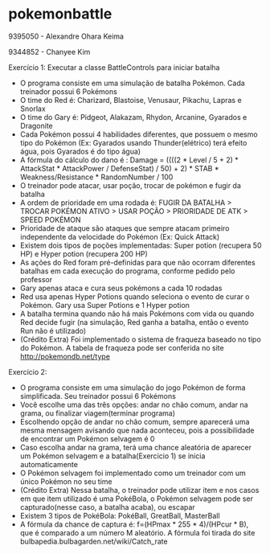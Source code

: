 # pokemonbattle

9395050 - Alexandre Ohara Keima

9344852 - Chanyee Kim

Exercício 1:
Executar a classe BattleControls para iniciar batalha
- O programa consiste em uma simulação de batalha Pokémon. Cada treinador possui 6 Pokémons
- O time do Red é: Charizard, Blastoise, Venusaur, Pikachu, Lapras e Snorlax
- O time do Gary é: Pidgeot, Alakazam, Rhydon, Arcanine, Gyarados e Dragonite
- Cada Pokémon possui 4 habilidades diferentes, que possuem o mesmo tipo do Pokémon (Ex: Gyarados usando Thunder(elétrico) terá efeito água, pois Gyarados é do tipo água)
- A fórmula do cálculo do dano é : Damage = ((((2 * Level / 5 + 2) * AttackStat * AttackPower / DefenseStat) / 50) + 2) * STAB * Weakness/Resistance * RandomNumber / 100
- O treinador pode atacar, usar poção, trocar de pokémon e fugir da batalha
- A ordem de prioridade em uma rodada é: FUGIR DA BATALHA > TROCAR POKÉMON ATIVO > USAR POÇÃO > PRIORIDADE DE ATK > SPEED POKÉMON
- Prioridade de ataque são ataques que sempre atacam primeiro independente da velocidade do Pokémon (Ex: Quick Attack)
- Existem dois tipos de poções implementadas: Super potion (recupera 50 HP) e Hyper potion (recupera 200 HP)
- As ações do Red foram pré-definidas para que não ocorram diferentes batalhas em cada execução do programa, conforme pedido pelo professor
- Gary apenas ataca e cura seus pokémons a cada 10 rodadas
- Red usa apenas Hyper Potions quando seleciona o evento de curar o Pokémon. Gary usa Super Potions e 1 Hyper potion
- A batalha termina quando não há mais Pokémons com vida ou quando Red decide fugir (na simulação, Red ganha a batalha, então o evento Run não é utilizado)
- (Crédito Extra) Foi implementado o sistema de fraqueza baseado no tipo do Pokémon. A tabela de fraqueza pode ser conferida no site http://pokemondb.net/type

Exercício 2:

- O programa consiste em uma simulação do jogo Pokémon de forma simplificada. Seu treinador possui 6 Pokémons
- Você escolhe uma das três opções: andar no chão comum, andar na grama, ou finalizar viagem(terminar programa)
- Escolhendo opção de andar no chão comum, sempre aparecerá uma mesma mensagem avisando que nada aconteceu, pois a possibilidade de encontrar um Pokémon selvagem é 0
- Caso escolha andar na grama, terá uma chance aleatória de aparecer um Pokémon selvagem e a batalha(Exercício 1) se inicia automaticamente
- O Pokémon selvagem foi implementado como um treinador com um único Pokémon no seu time
- (Crédito Extra) Nessa batalha, o treinador pode utilizar item e nos casos em que item utilizado é uma PokéBola, o Pokémon selvagem pode ser capturado(nesse caso, a batalha acaba), ou escapar
- Existem 3 tipos de PokéBola: PokéBall, GreatBall, MasterBall
- A fórmula da chance de captura é: f=(HPmax * 255 * 4)/(HPcur * B), que é comparado a um número M aleatório. A fórmula foi tirada do site bulbapedia.bulbagarden.net/wiki/Catch_rate 
